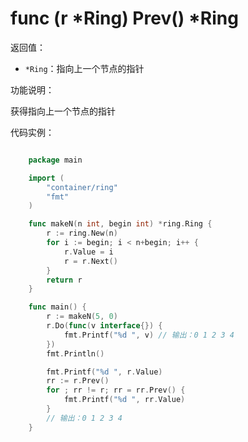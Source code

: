 # func (r *Ring) Prev() *Ring

返回值：

- `*Ring`：指向上一个节点的指针

功能说明：

获得指向上一个节点的指针

代码实例：

```go

	package main

	import (
		"container/ring"
		"fmt"
	)

	func makeN(n int, begin int) *ring.Ring {
		r := ring.New(n)
		for i := begin; i < n+begin; i++ {
			r.Value = i
			r = r.Next()
		}
		return r
	}

	func main() {
		r := makeN(5, 0)
		r.Do(func(v interface{}) {
			fmt.Printf("%d ", v) // 输出：0 1 2 3 4 
		})
		fmt.Println()

		fmt.Printf("%d ", r.Value)
		rr := r.Prev()
		for ; rr != r; rr = rr.Prev() {
			fmt.Printf("%d ", rr.Value)
		}
		// 输出：0 1 2 3 4 
	}

```
